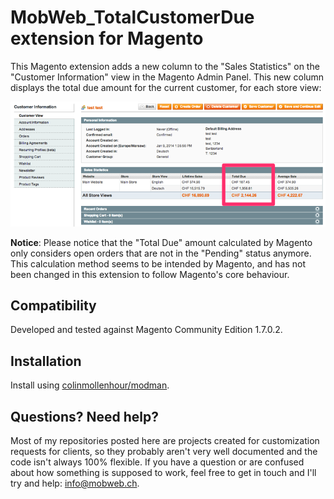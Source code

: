 # MobWeb_TotalCustomerDue extension for Magento

This Magento extension adds a new column to the "Sales Statistics" on the "Customer Information" view in the Magento Admin Panel. This new column displays the total due amount for the current customer, for each store view:

![Screenshot](/screenshot.png "Screenshot")

**Notice**: Please notice that the "Total Due" amount calculated by Magento only considers open orders that are not in the "Pending" status anymore. This calculation method seems to be intended by Magento, and has not been changed in this extension to follow Magento's core behaviour.

## Compatibility

Developed and tested against Magento Community Edition 1.7.0.2.

## Installation

Install using [colinmollenhour/modman](https://github.com/colinmollenhour/modman/).

## Questions? Need help?

Most of my repositories posted here are projects created for customization requests for clients, so they probably aren't very well documented and the code isn't always 100% flexible. If you have a question or are confused about how something is supposed to work, feel free to get in touch and I'll try and help: [info@mobweb.ch](mailto:info@mobweb.ch).